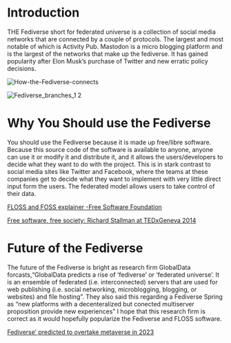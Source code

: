 # Introduction

THE Fediverse short for federated universe is a collection of social media networks that are connected by a couple of protocols. The largest and most notable of which is Activity Pub. Mastodon is a micro blogging platform and is the largest of the networks that make up the fediverse. It has gained popularity after Elon Musk&rsquo;s purchase of Twitter and new erratic policy decisions.

![How-the-Fediverse-connects](https://user-images.githubusercontent.com/105872719/226110196-82af3850-a3a7-4838-9c20-3c0a8073fff0.png)

![Fediverse_branches_1 2](https://user-images.githubusercontent.com/105872719/226110199-f9aac56f-9dc7-4ec4-a55d-fb4bb3daea8f.png)

# Why You Should use the Fediverse

You should use the Fediverse because it is made up free/libre software. Because this source code of the software is available to anyone, anyone can use it or modify it and distribute it, and it allows the users/developers to decide what they want to do with the project. This is in stark contrast to social media sites like Twitter and Facebook, where the teams at these companies get to decide what they want to implement with very little direct input form the users. The federated model allows users to take control of their data.

[FLOSS and FOSS explainer -Free Software Foundation](https://www.gnu.org/philosophy/floss-and-foss.en.html)

[Free software, free society: Richard Stallman at TEDxGeneva 2014](https://www.youtube.com/watch?v=Ag1AKIl_2GM)


# Future of the Fediverse

The future of the Fediverse is bright as research firm GlobalData forcasts,&ldquo;GlobalData predicts a rise of &lsquo;fediverse&rsquo; or &lsquo;federated universe&rsquo;. It is an ensemble of federated (i.e. interconnected) servers that are used for web publishing (i.e. social networking, microblogging, blogging, or websites) and file hosting&rdquo;. They also said this regarding a Fediverse Spring as &ldquo;new platforms with a decenteralized but conected multiserver proposition provide new experiences&rdquo; I hope that this research firm is correct as it would hopefully popularize the Fediverse and FLOSS software.

[Fediverse&rsquo; predicted to overtake metaverse in 2023](https://www.itweb.co.za/content/rW1xLv5nPd47Rk6m)
